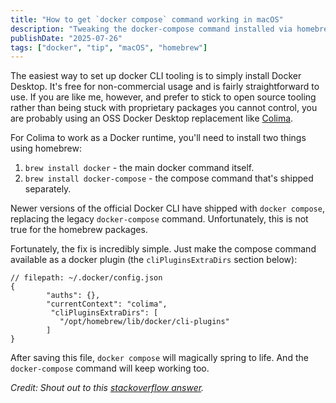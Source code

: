 ```yaml
---
title: "How to get `docker compose` command working in macOS"
description: "Tweaking the docker-compose command installed via homebrew."
publishDate: "2025-07-26"
tags: ["docker", "tip", "macOS", "homebrew"]
---
```


The easiest way to set up docker CLI tooling is to simply install Docker Desktop. It's free for non-commercial usage and is fairly straightforward to use. If you are like me, however, and prefer to stick to open source tooling rather than being stuck with proprietary packages you cannot control, you are probably using an OSS Docker Desktop replacement like [Colima](https://github.com/abiosoft/colima).

For Colima to work as a Docker runtime, you'll need to install two things using homebrew:

1. `brew install docker` - the main docker command itself.
2. `brew install docker-compose` - the compose command that's shipped separately.

Newer versions of the official Docker CLI have shipped with `docker compose`, replacing the legacy `docker-compose` command. Unfortunately, this is not true for the homebrew packages.

Fortunately, the fix is incredibly simple. Just make the compose command available as a docker plugin (the `cliPluginsExtraDirs` section below):

```
// filepath: ~/.docker/config.json
{
        "auths": {},
        "currentContext": "colima",
         "cliPluginsExtraDirs": [
           "/opt/homebrew/lib/docker/cli-plugins"
        ]
}
```

After saving this file, `docker compose` will magically spring to life. And the `docker-compose` command will keep working too.

_Credit: Shout out to this [stackoverflow answer](https://stackoverflow.com/a/78751971)._
